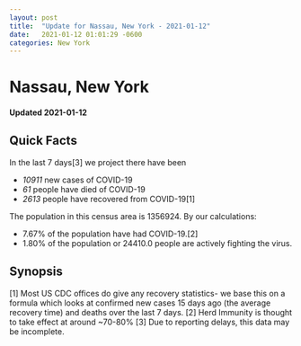 ```yaml
---
layout: post
title:  "Update for Nassau, New York - 2021-01-12"
date:   2021-01-12 01:01:29 -0600
categories: New York
---
```


# Nassau, New York
#### Updated 2021-01-12

## Quick Facts

In the last 7 days[3] we project there have been
- *10911* new cases of COVID-19
- *61* people have died of COVID-19
- *2613* people have recovered from COVID-19[1]

The population in this census area is 1356924. By our calculations:
- 7.67% of the population have had COVID-19.[2]
- 1.80% of the population or 24410.0 people are actively fighting the virus.

## Synopsis




[1] Most US CDC offices do give any recovery statistics- we base this on a formula which looks at confirmed new cases
15 days ago (the average recovery time) and deaths over the last 7 days.
[2] Herd Immunity is thought to take effect at around ~70-80%
[3] Due to reporting delays, this data may be incomplete. 
    
